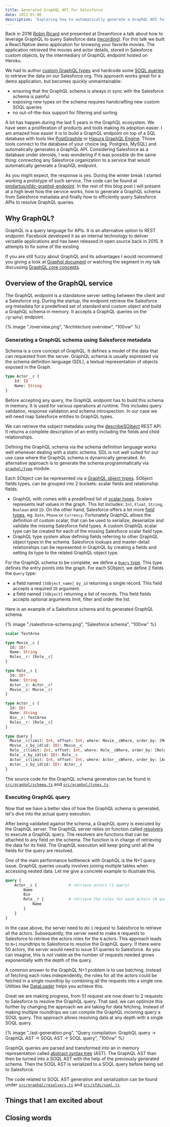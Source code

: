 ```yaml
---
title: Generated GraphQL API for Salesforce
date: 2022-01-06
description: 'Exploring how to automatically generate a GraphQL API for a Salesforce organization.'
---
```


Back in 2016 [Robin Ricard](https://twitter.com/r_ricard) and presented at Dreamforce a talk about how to leverage GraphQL to query Salesforce data ([recording](https://www.youtube.com/watch?v=efEBcCtfARo)). For this talk we built a React Native demo application for browsing your favorite movies. The application retrieved the movies and actor details, stored in Salesforce custom objects, by the intermediary of GraphQL endpoint hosted on Heroku.

We had to author [custom GraphQL types](https://github.com/rricard/movieql/blob/cfd5e6ba8a4f319b18517be0ecc5e92f87878c5e/data/definitions.js#L3-L65) and hardcode some [SOQL queries](https://github.com/rricard/movieql/blob/cfd5e6ba8a4f319b18517be0ecc5e92f87878c5e/data/loaders.js#L26-L39) to retrieve the data on our Salesforce org. This approach works great for a demo application, but becomes quickly unmaintainable:

-   ensuring that the GraphQL schema is always in sync with the Salesforce schema is painful
-   exposing new types on the schema requires handcrafting new custom SOQL queries
-   no out-of-the-box support for filtering and sorting

A lot has happen during the last 5 years in the GraphQL ecosystem. We have seen a proliferation of products and tools making its adoption easier. I am amazed how easier it is to build a GraphQL endpoint on top of a SQL database with tools like [PostGraphile](https://www.graphile.org/) or [Hasura GraphQL Engine](https://hasura.io/docs/latest/graphql/core/index.html). Those tools connect to the database of your choice (eg. Postgres, MySQL) and automatically generates a GraphQL API. Considering Salesforce as a database under steroids, I was wondering if it was possible do the same thing: connecting any Salesforce organization to a service that would automatically generate a GraphQL endpoint.

As you might expect, the response is yes. During the winter break I started working a prototype of such service. The code can be found at [pmdartus/sfdc-graphql-endpoint](https://github.com/pmdartus/sfdc-graphql-endpoint). In the rest of this blog post I will present at a high level how the service works, how to generate a GraphQL schema from Salesforce metadata and finally how to efficiently query Salesforce APIs to resolve GraphQL queries. 

## Why GraphQL?

GraphQL is a query language for APIs. It is an alternative option to REST endpoint. Facebook developed it as an internal technology to deliver versatile applications and has been released in open source back in 2015. It attempts to fix some of the existing 

If you are still fuzzy about GraphQL and its advantages I would recommend you giving a look at [Graphql document](https://graphql.org/) or watching the segment in my talk discussing [GraphQL core concepts](https://youtu.be/efEBcCtfARo?t=256).

## Overview of the GraphQL service

The GraphQL endpoint is a standalone server setting between the client and a Salesforce org. During the startup, the endpoint retrieve the Salesforce org metadata for a predefined set of standard and custom object and build a GraphQL schema in memory. It accepts a GraphQL queries on the `/graphql` endpoint.

{% image "./overview.png", "Architecture overview", "100vw" %}

### Generating a GraphQL schema using Salesforce metadata

Schema is a core concept of GraphQL. It defines a model of the data that can requested from the server. GraphQL schema is usually expressed via the schema definition language (SDL), a textual representation of objects exposed in the Graph.

```graphql
type Actor__c {
    Id: ID
    Name: String
}
```

Before accepting any query, the GraphQL endpoint has to build this schema in memory. It is used for various operations at runtime. This includes query validation, response validation and schema introspection. In our case we will need map Salesforce entities to GraphQL types.

We can retrieve the sobject metadata using the [describeSOjbect](https://developer.salesforce.com/docs/atlas.en-us.api_rest.meta/api_rest/resources_sobject_describe.htm) REST API. It returns a complete description of an entity including the fields and child relationships.

Defining the GraphQL schema via the schema definition language works well whenever dealing with a static schema. SDL is not well suited for our use case where the GraphQL schema is dynamically generated. An alternative approach is to generate the schema programmatically via [`graphql/type`](https://graphql.org/graphql-js/type/) module. 

Each SObject can be represented via a [GraphQL object types](https://graphql.org/learn/schema/#object-types-and-fields). SObject fields types, can be grouped into 2 buckets: scalar fields and relationship fields.

- GraphQL with comes with a predefined list of [scalar types](https://graphql.org/learn/schema/#scalar-types). Scalars represents leaf values in the graph. This list includes: `Int`, `Float`, `String`, `Boolean` and `ID`. On the other hand, Salesforce offers a lot more [field types](https://developer.salesforce.com/docs/atlas.en-us.object_reference.meta/object_reference/field_types.htm), eg. `Date`, `Phone` or `Currency`. Fortunately GraphQL allows the definition of custom scalar, that can be used to serialize, deserialize and validate the missing Salesforce field types. A custom GraphQL scalar type can be created for each of the missing Salesforce scalar field type.
- GraphQL type system allow defining fields referring to other GraphQL object types in the schema. Salesforce lookups and master-detail relationships can be represented in GraphQL by creating a fields and setting its type to the related GraphQL object type.

For the GraphQL schema to be complete, we define a [`Query` type](https://graphql.org/learn/schema/#the-query-and-mutation-types). This type defines the entry points into the graph. For each SObject, we define 2 fields the `Query` type:
- a field named `[SObject_name]_by_id` returning a single record. This field accepts a required `ID` argument.
- a field named `[SObject]` returning a list of records. This field fields accepts optional arguments limit, filter and order the list.

Here is an example of a Salesforce schema and its generated GraphQL schema.

{% image "./salesforce-schema.png", "Salesforce schema", "100vw" %}

```graphql
scalar TextArea

type Movie__c {
  Id: ID!
  Name: String
  Roles__r: [Role__c]
}

type Role__c {
  Id: ID!
  Name: String
  Actor__c: Actor__c!
  Movie__c: Movie__c!
}

type Actor__c {
  Id: ID!
  Name: String
  Bio__c: TextArea
  Roles__r: [Role__c]
}

type Query {
  Movie__c(limit: Int, offset: Int, where: Movie__cWhere, order_by: [Movie__cOrderBy]): [Movie__c]
  Movie__c_by_id(id: ID): Movie__c
  Role__c(limit: Int, offset: Int, where: Role__cWhere, order_by: [Role__cOrderBy]): [Role__c]
  Role__c_by_id(id: ID): Role__c
  Actor__c(limit: Int, offset: Int, where: Actor__cWhere, order_by: [Actor__cOrderBy]): [Actor__c]
  Actor__c_by_id(id: ID): Actor__c
}
```

The source code for the GraphQL schema generation can be found in [`src/graphql/schema.ts`](https://github.com/pmdartus/sfdc-graphql-endpoint/blob/6fbe50366a8d6392a77e6b58bfb0689bf1680c5f/src/graphql/schema.ts) and [`src/graphql/types.ts`](https://github.com/pmdartus/sfdc-graphql-endpoint/blob/6fbe50366a8d6392a77e6b58bfb0689bf1680c5f/src/graphql/types.ts).

### Executing GraphQL query

Now that we have a better idea of how the GraphQL schema is generated, let's dive into the actual query execution.

After being validated against the schema, a GraphQL query is executed by the GraphQL server. The GraphQL server relies on function called [resolvers](https://graphql.org/learn/execution/#root-fields-resolvers) to execute a GraphQL query. The resolvers are functions that can be attached to any field on the schema. The function is in charge of retrieving the data for its field. The GraphQL execution will keep going until all the fields for the query are resolved.

One of the main performance bottleneck with GraphQL is the N+1 query issue. GraphQL queries usually involves joining multiple tables when accessing nested data. Let me give a concrete example to illustrate this.

```graphql
query {
    Actor__c {              # retrieve actors (1 query)
        Name
        Bio
        Role__r {           # retrieve the roles for each actors (N queries for N actors)
            Name
        }
    }
}
```

In the case above, the server need to do `1` request to Salesforce to retrieve all the actors. Subsequently, the server need to make `N` requests to Salesforce to retrieve the actors roles for the `N` actors. This approach leads to `N+1` roundtrips to Salesforce to resolve the GraphQL query. If there were 50 actors, the server would need to issue 51 queries to Salesforce. As you can imagine, this is not viable as the number of requests needed grows exponentially with the depth of the query.

A common answer to the GraphQL N+1 problem is to use batching. Instead of fetching each roles independently, the roles for all the actors could be fetched in a single roundtrip by combining all the requests into a single one. Utilities like [DataLoader](https://github.com/graphql/dataloader) helps you achieve this. 

Great we are making progress, from 51 request are now down to 2 requests to Salesforce to resolve the GraphQL query. That said, we can optimize this further by changing the approach we are taking for data fetching. Instead of making multiple roundtrips we can compile the GraphQL incoming query a SOQL query. This approach allows resolving data at any depth with a single SOQL query.

{% image "./ast-generation.png", "Query compilation: GraphQL query -> GraphQL AST -> SOQL AST -> SOQL query", "100vw" %}

GraphQL queries are parsed and transformed into an in memory representation called [abstract syntax tree](https://en.wikipedia.org/wiki/Abstract_syntax_tree) (AST). The GraphQL AST than then be turned into a SOQL AST with the help of the previously generated schema. Then the SOQL AST is serialized to a SOQL query before being set to Salesforce.

The code related to SOQL AST generation and serialization can be found under [`src/graphql/resolvers.ts`](https://github.com/pmdartus/sfdc-graphql-endpoint/blob/6fbe50366a8d6392a77e6b58bfb0689bf1680c5f/src/graphql/resolvers.ts) and [`src/sfdc/soql.ts`](https://github.com/pmdartus/sfdc-graphql-endpoint/blob/6fbe50366a8d6392a77e6b58bfb0689bf1680c5f/src/sfdc/soql.ts). 

## Things that I am excited about



## Closing words
